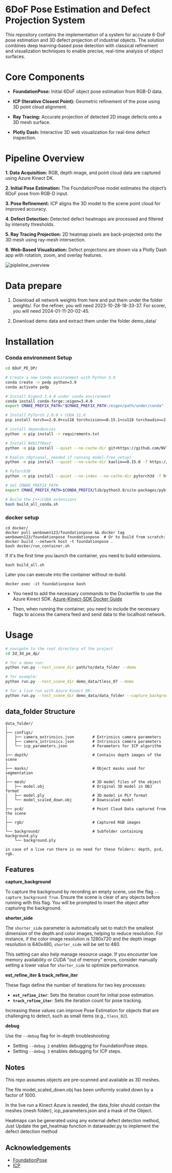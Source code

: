 # 6DoF Pose Estimation and Defect Projection System
This repository contains the implementation of a system for accurate 6-DoF pose estimation and 3D defect projection of industrial objects. The solution combines deep learning-based pose detection with classical refinement and visualization techniques to enable precise, real-time analysis of object surfaces.
# Core Components
- **FoundationPose:** Initial 6DoF object pose estimation from RGB-D data.

- **ICP (Iterative Closest Point):** Geometric refinement of the pose using 3D point cloud alignment.

- **Ray Tracing:** Accurate projection of detected 2D image defects onto a 3D mesh surface.

- **Plotly Dash:** Interactive 3D web visualization for real-time defect inspection.

# Pipeline Overview
**1. Data Acquisition:**
RGB, depth image, and point cloud data are captured using Azure Kinect DK.

**2. Initial Pose Estimation:**
The FoundationPose model estimates the object’s 6DoF pose from RGB-D input.

**3. Pose Refinement:**
ICP aligns the 3D model to the scene point cloud for improved accuracy.

**4. Defect Detection:**
Detected defect heatmaps are processed and filtered by intensity thresholds.

**5. Ray Tracing Projection:**
2D heatmap pixels are back-projected onto the 3D mesh using ray-mesh intersection.

**6. Web-Based Visualization:**
Defect projections are shown via a Plotly Dash app with rotation, zoom, and overlay features.

![pipleline_overview](https://github.com/ziadabohalawa/6DoF-Pose-Estimation-and-Defect-Projection/blob/32474e4ba11b792ab8ca935a9ce0b3423d89c78e/Pipeline_overview.png)

# Data prepare
1. Download all network weights from here and put them under the folder weights/. For the refiner, you will need 2023-10-28-18-33-37. For scorer, you will need 2024-01-11-20-02-45.

2. Download demo data and extract them under the folder demo_data/

# Installation

### Conda environment Setup

```bash
cd 6DoF_PE_DP/

# Create a new Conda environment with Python 3.9
conda create -n pedp python=3.9
conda activate pedp

# Install Eigen3 3.4.0 under conda environment
conda install conda-forge::eigen=3.4.0
export CMAKE_PREFIX_PATH="$CMAKE_PREFIX_PATH:/eigen/path/under/conda"

# Install PyTorch 2.0.0 + CUDA 11.8
pip install torch==2.0.0+cu118 torchvision==0.15.1+cu118 torchaudio==2.0.1+cu118 --extra-index-url https://download.pytorch.org/whl/cu118

# install dependencies
python -m pip install -r requirements.txt

# Install NVDiffRast
python -m pip install --quiet --no-cache-dir git+https://github.com/NVlabs/nvdiffrast.git

# Kaolin (Optional, needed if running model-free setup)
python -m pip install --quiet --no-cache-dir kaolin==0.15.0 -f https://nvidia-kaolin.s3.us-east-2.amazonaws.com/torch-2.0.0_cu118.html

# PyTorch3D
python -m pip install --quiet --no-index --no-cache-dir pytorch3d -f https://dl.fbaipublicfiles.com/pytorch3d/packaging/wheels/py39_cu118_pyt200/download.html

# Set CMAKE_PREFIX_PATH
export CMAKE_PREFIX_PATH=$CONDA_PREFIX/lib/python3.9/site-packages/pybind11/share/cmake/pybind11

# Build the C++/CUDA extensions
bash build_all_conda.sh
```

### docker setup
```
cd docker/
docker pull wenbowen123/foundationpose && docker tag wenbowen123/foundationpose foundationpose  # Or to build from scratch: docker build --network host -t foundationpose .
bash docker/run_container.sh
```


If it's the first time you launch the container, you need to build extensions.
```
bash build_all.sh
```

Later you can execute into the container without re-build.
```
docker exec -it foundationpose bash
```
- You need to add the necessary commands to the Dockerfile to use the Azure Kinect SDK. [Azure-Kinect-SDK Docker Guide](https://github.com/microsoft/Azure-Kinect-Sensor-SDK/blob/develop/scripts/docker)

- Then, when running the container, you need to include the necessary flags to access the camera feed and send data to the localhost network.
# Usage

```bash
# navigate to the root directory of the project
cd 2d_3d_pe_dp/

# for a demo run:
python run.py --test_scene_dir path/to/data_folder --demo

# for example: 
python run.py --test_scene_dir demo_data/tless_07 --demo

# for a live run with Azure Kinect DK:
python run.py --test_scene_dir demo_data/data_folder --capture_background True
```
## data_folder Structure

```
data_folder/
│
├── configs/
│   ├── camera_extrinsics.json        # Extrinsics camera parameters
│   ├── camera_intrinsics.json        # Intrinsics camera parameters 
│   └── icp_parameters.json           # Parameters for ICP algorithm
│
├── depth/                            # Contains depth images of the scene
│
├── masks/                            # Object masks used for segmentation
│
├── mesh/                             # 3D model files of the object
│   ├── model.obj                     # Original 3D model in OBJ format
│   ├── model.ply                     # 3D model in PLY format
│   └── model_scaled_down.obj         # Downscaled model 
│
├── pcd/                              # Point Cloud Data captured from the scene
│
├── rgb/                              # Captured RGB images
│
└── background/                       # Subfolder containing background.ply
    └── background.ply     

in case of a live run there is no need for these folders: depth, pcd, rgb. 
```
## Features


**capture_background**

To capture the background by recording an empty scene, use the flag `--capture_background True`. Ensure the scene is clear of any objects before running with this flag. You will be prompted to insert the object after capturing the background.


**shorter_side**

The `shorter_side` parameter is automatically set to match the smallest dimension of the depth and color images, helping to reduce resolution. For instance, if the color image resolution is 1280x720 and the depth image resolution is 640x480, `shorter_side` will be set to 480.

This setting can also help manage resource usage. If you encounter low memory availability or CUDA "out of memory" errors, consider manually setting a lower value for `shorter_side` to optimize performance.


**est_refine_iter & track_refine_iter**

These flags define the number of iterations for two key processes:
- **`est_refine_iter`**: Sets the iteration count for initial pose estimation.
- **`track_refine_iter`**: Sets the iteration count for pose tracking.

Increasing these values can improve Pose Estimation for objects that are challenging to detect, such as small items (e.g., `tless_02`).


**debug**

Use the `--debug` flag for in-depth troubleshooting:
- Setting `--debug 2` enables debugging for FoundationPose steps.
- Setting `--debug 3` enables debugging for ICP steps.

## Notes
This repo assumes objects are pre-scanned and available as 3D meshes.

The file model_scaled_down.obj has been uniformly scaled down by a factor of 1000.

In the live run a Kinect Azure is needed, the data_foler should contain the meshes (mesh folder), icp_parameters.json and a mask of the Object.

Heatmaps can be generated using any external defect detection method, Just Update the get_heatmap function in datareader.py to implement the defect detection method

## Acknowledgements

 - [FoundationPose](https://github.com/NVlabs/FoundationPose)
 - [ICP](https://www.open3d.org/docs/release/tutorial/pipelines/icp_registration.html)

